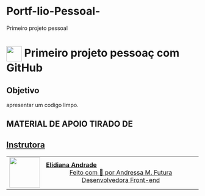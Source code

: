 # Portf-lio-Pessoal-
Primeiro projeto pessoal 
<h1>
    <a href="https://www.dio.me/">
     <img align="center" width="40px" src="https://hermes.digitalinnovation.one/assets/diome/logo-minimized.png"></a>
    <span>Primeiro projeto pessoaç com GitHub</span>
</h1>


## Objetivo
apresentar um codigo limpo.

## MATERIAL DE APOIO TIRADO DE 
 <td align="center">
        <a href="https://github.com/elidianaandrade/dio-curso-git-github/blob/main/materiais-de-apoio/03-primeiros-passos-com-git-e-github.md">

## Instrutora
<table>
  <tr>
    <td>
      <img width="80px" align="center" src="https://avatars.githubusercontent.com/elidianaandrade"/>
    </td>
    <td align="left">
      <a href="https://github.com/elidianaandrade">
        <span><b>Elidiana Andrade</b></span>
      </a>
      <br>

<div align="center">Feito com 💙 por Andressa M.  <span>Futura Desenvolvedora Front-end</span>
    </td>
  </tr>
</table>
